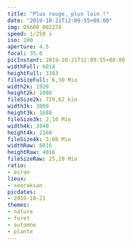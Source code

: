 ```yaml
---
title: "Plus rouge, plus loin !"
date: "2019-10-21T12:09:55+08:00"
img: D5600_002274
speed: 1/250 s
iso: 100
aperture: 4.5
focal: 35.0
picInstant: 2019-10-21T12:09:55+08:00
widthFull: 6014
heightFull: 3383
fileSizeFull: 6,30 Mio
width2k: 1920
height2k: 1080
fileSize2k: 729,62 kio
width3k: 3000
height3k: 1688
fileSize3k: 2,10 Mio
width4k: 3840
height4k: 2160
fileSize4k: 3,08 Mio
widthRaw: 6016
heightRaw: 4016
fileSizeRaw: 25,20 Mio
ratio:
- ecran
lieux:
- seoraksan
picdates:
- 2019-10-21
themes:
- nature
- foret
- automne
- plante
---
```


